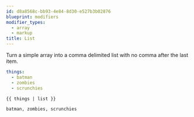 ```yaml
---
id: d8a8568c-bb93-4e84-8d30-e527b3b02876
blueprint: modifiers
modifier_types:
  - array
  - markup
title: List
---
```

Turn a simple array into a comma delimited list with no comma after the last item.

```yaml
things:
  - batman
  - zombies
  - scrunchies
```

```
{{ things | list }}
```

```html
batman, zombies, scrunchies
```
